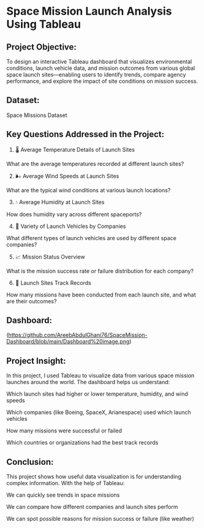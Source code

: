 # Space Mission Launch Analysis Using Tableau

## Project Objective:
To design an interactive Tableau dashboard that visualizes environmental conditions, launch vehicle data, and mission outcomes from various global space launch sites—enabling users to identify trends, compare agency performance, and explore the impact of site conditions on mission success.

## Dataset:
Space Missions Dataset

## Key Questions Addressed in the Project:

1. 🌡️ Average Temperature Details of Launch Sites

What are the average temperatures recorded at different launch sites?



2. 🌬️ Average Wind Speeds at Launch Sites

What are the typical wind conditions at various launch locations?



3. 💧 Average Humidity at Launch Sites

How does humidity vary across different spaceports?



4. 🚀 Variety of Launch Vehicles by Companies

What different types of launch vehicles are used by different space companies?



5. 📈 Mission Status Overview

What is the mission success rate or failure distribution for each company?



6. 📍 Launch Sites Track Records

How many missions have been conducted from each launch site, and what are their outcomes?

## Dashboard:
(https://github.com/AreebAbdulGhani76/SpaceMission-Dashboard/blob/main/Dashboard%20image.png)

## Project Insight:
In this project, I used Tableau to visualize data from various space mission launches around the world. The dashboard helps us understand:

Which launch sites had higher or lower temperature, humidity, and wind speeds

Which companies (like Boeing, SpaceX, Arianespace) used which launch vehicles

How many missions were successful or failed

Which countries or organizations had the best track records

## Conclusion:
This project shows how useful data visualization is for understanding complex information. With the help of Tableau:

We can quickly see trends in space missions

We can compare how different companies and launch sites perform

We can spot possible reasons for mission success or failure (like weather)


